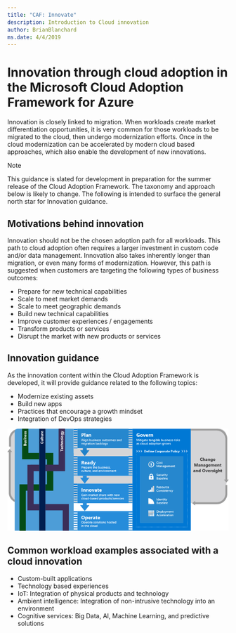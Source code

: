 ```yaml
---
title: "CAF: Innovate"
description: Introduction to Cloud innovation
author: BrianBlanchard
ms.date: 4/4/2019
---
```


# Innovation through cloud adoption in the Microsoft Cloud Adoption Framework for Azure

Innovation is closely linked to migration. When workloads create market differentiation opportunities, it is very common for those workloads to be migrated to the cloud, then undergo modernization efforts. Once in the cloud modernization can be accelerated by modern cloud based approaches, which also enable the development of new innovations.

> [!NOTE]
> This guidance is slated for development in preparation for the summer release of the Cloud Adoption Framework. The taxonomy and approach below is likely to change. The following is intended to surface the general north star for Innovation guidance.

## Motivations behind innovation

Innovation should not be the chosen adoption path for all workloads. This path to cloud adoption often requires a larger investment in custom code and/or data management. Innovation also takes inherently longer than migration, or even many forms of modernization. However, this path is suggested when customers are targeting the following types of business outcomes:

* Prepare for new technical capabilities
* Scale to meet market demands
* Scale to meet geographic demands
* Build new technical capabilities
* Improve customer experiences / engagements
* Transform products or services
* Disrupt the market with new products or services

## Innovation guidance

As the innovation content within the Cloud Adoption Framework is developed, it will provide guidance related to the following topics:

* Modernize existing assets
* Build new apps
* Practices that encourage a growth mindset
* Integration of DevOps strategies

![Innovate](../_images/innovate.png)

## Common workload examples associated with a cloud innovation

* Custom-built applications
* Technology based experiences
* IoT: Integration of physical products and technology
* Ambient intelligence: Integration of non-intrusive technology into an environment
* Cognitive services: Big Data, AI, Machine Learning, and predictive solutions
